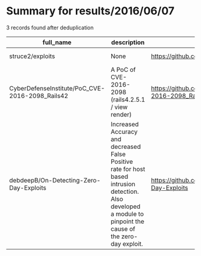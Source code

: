 
# Summary for results/2016/06/07
    
3 records found after deduplication

| full_name | description | html_url | matched_list | matched_count | pushed_at | size | stargazers_count | language | forks_count | vul_ids |
|-------------------------------------------------|-----------------------------------------------------------------------------------------------------------------------------------------------------------------|--------------------------------------------------------------------|-------------------------------------------|-----------------|---------------------------|--------|--------------------|------------|---------------|-------------------|
| struce2/exploits | None | https://github.com/struce2/exploits | ['exploit'] | 1 | 2016-06-07 07:53:03+00:00 | 2103 | 0 | | 0 | [] |
| CyberDefenseInstitute/PoC_CVE-2016-2098_Rails42 | A PoC of CVE-2016-2098 (rails4.2.5.1 / view render) | https://github.com/CyberDefenseInstitute/PoC_CVE-2016-2098_Rails42 | ['cve poc', 'cve-2', 'vulnerability poc'] | 3 | 2016-06-07 13:15:24+00:00 | 17 | 1 | Ruby | 0 | ['CVE-2016-2098'] |
| debdeepB/On-Detecting-Zero-Day-Exploits | Increased Accuracy and decreased False Positive rate for host based intrusion detection. Also developed a module to pinpoint the cause of the zero-day exploit. | https://github.com/debdeepB/On-Detecting-Zero-Day-Exploits | ['exploit'] | 1 | 2016-06-07 17:12:29+00:00 | 284 | 0 | Matlab | 0 | [] |
